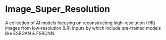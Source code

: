 # Image_Super_Resolution
A collection of AI models focusing on reconstructing high-resolution (HR) images from low-resolution (LR) inputs by which include pre-trained models like ESRGAN &amp; FSRCNN.
